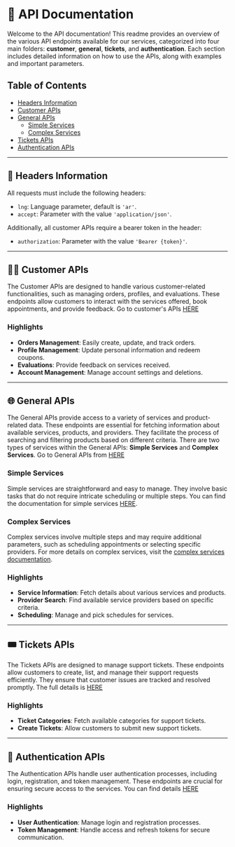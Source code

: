 # 📖 API Documentation

Welcome to the API documentation! This readme provides an overview of the various API endpoints available for our services, categorized into four main folders: **customer**, **general**, **tickets**, and **authentication**. Each section includes detailed information on how to use the APIs, along with examples and important parameters.

## Table of Contents
- [Headers Information](#headers-information)
- [Customer APIs](#customer-apis)
- [General APIs](#general-apis)
  - [Simple Services](#simple-services)
  - [Complex Services](#complex-services)
- [Tickets APIs](#tickets-apis)
- [Authentication APIs](#authentication-apis)

---

## 🚀 Headers Information

All requests must include the following headers:
- `lng`: Language parameter, default is `'ar'`.
- `accept`: Parameter with the value `'application/json'`.

Additionally, all customer APIs require a bearer token in the header:
- `authorization`: Parameter with the value `'Bearer {token}'`.

---

## 🧑‍💼 Customer APIs

The Customer APIs are designed to handle various customer-related functionalities, such as managing orders, profiles, and evaluations. These endpoints allow customers to interact with the services offered, book appointments, and provide feedback. Go to customer's APIs [HERE](customer)

### Highlights
- **Orders Management**: Easily create, update, and track orders.
- **Profile Management**: Update personal information and redeem coupons.
- **Evaluations**: Provide feedback on services received.
- **Account Management**: Manage account settings and deletions.

---

## 🌐 General APIs

The General APIs provide access to a variety of services and product-related data. These endpoints are essential for fetching information about available services, products, and providers. They facilitate the process of searching and filtering products based on different criteria. There are two types of services within the General APIs: **Simple Services** and **Complex Services**. Go to General APIs from [HERE](general)

### Simple Services
Simple services are straightforward and easy to manage. They involve basic tasks that do not require intricate scheduling or multiple steps. You can find the documentation for simple services [HERE](general/SimpleServices).

### Complex Services
Complex services involve multiple steps and may require additional parameters, such as scheduling appointments or selecting specific providers. For more details on complex services, visit the [complex services documentation](general/ComplexServices).

### Highlights
- **Service Information**: Fetch details about various services and products.
- **Provider Search**: Find available service providers based on specific criteria.
- **Scheduling**: Manage and pick schedules for services.

---

## 🎟️ Tickets APIs

The Tickets APIs are designed to manage support tickets. These endpoints allow customers to create, list, and manage their support requests efficiently. They ensure that customer issues are tracked and resolved promptly. The full details is [HERE](tickets)

### Highlights
- **Ticket Categories**: Fetch available categories for support tickets.
- **Create Tickets**: Allow customers to submit new support tickets.

---

## 🔐 Authentication APIs

The Authentication APIs handle user authentication processes, including login, registration, and token management. These endpoints are crucial for ensuring secure access to the services. You can find details [HERE](authentication)

### Highlights
- **User Authentication**: Manage login and registration processes.
- **Token Management**: Handle access and refresh tokens for secure communication.
